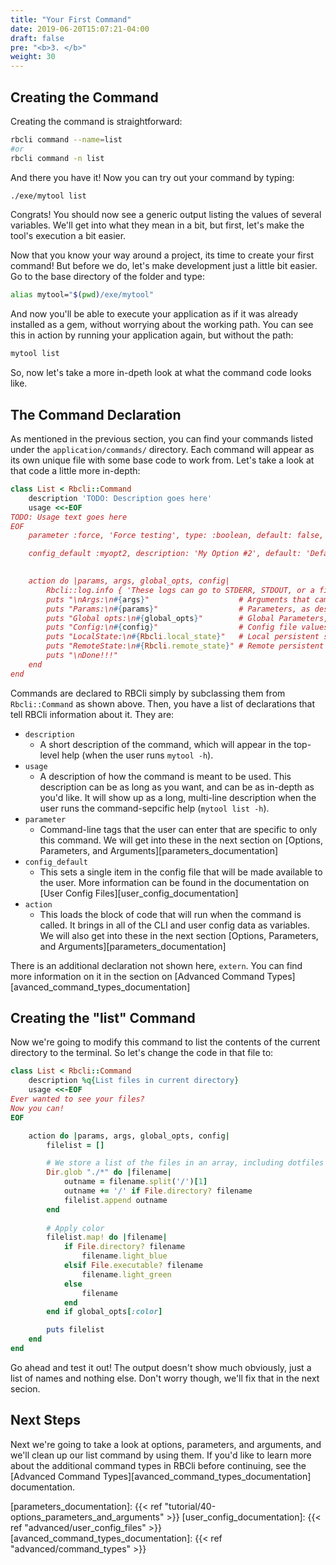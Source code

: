 ```yaml
---
title: "Your First Command"
date: 2019-06-20T15:07:21-04:00
draft: false
pre: "<b>3. </b>"
weight: 30
---
```


## Creating the Command

Creating the command is straightforward:

```bash
rbcli command --name=list
#or
rbcli command -n list
```

And there you have it! Now you can try out your command by typing:

```bash
./exe/mytool list
```

Congrats! You should now see a generic output listing the values of several variables. We'll get into what they mean in a bit, but first, let's make the tool's execution a bit easier.


Now that you know your way around a project, its time to create your first command! But before we do, let's make development just a little bit easier. Go to the base directory of the folder and type:

```bash
alias mytool="$(pwd)/exe/mytool"
```

And now you'll be able to execute your application as if it was already installed as a gem, without worrying about the working path. You can see this in action by running your application again, but without the path:

```bash
mytool list
```

So, now let's take a more in-dpeth look at what the command code looks like.

## The Command Declaration

As mentioned in the previous section, you can find your commands listed under the `application/commands/` directory. Each command will appear as its own unique file with some base code to work from. Let's take a look at that code a little more in-depth:

```ruby
class List < Rbcli::Command                                                           # Declare a new command by subclassing Rbcli::Command
	description 'TODO: Description goes here'                                           # (Required) Short description for the global help
	usage <<-EOF
TODO: Usage text goes here
EOF                                                                                   # (Required) Long description for the command-specific help
	parameter :force, 'Force testing', type: :boolean, default: false, required: false  # (Optional, Multiple) Add a command-specific CLI parameter. Can be called multiple times

	config_default :myopt2, description: 'My Option #2', default: 'Default Value Here'  # (Optional, Multiple) Specify an individual configuration parameter and set a default value. These will also be included in generated user config.
                                                                                      # Alternatively, you can simply create a yaml file in the `default_user_configs` directory in your project that specifies the default values of all options

	action do |params, args, global_opts, config|                                       # (Required) Block to execute if the command is called.
		Rbcli::log.info { 'These logs can go to STDERR, STDOUT, or a file' }              # Example log. Interface is identical to Ruby's logger
		puts "\nArgs:\n#{args}"                    # Arguments that came after the command on the CLI (i.e.: `mytool test bar baz` will yield args=['bar', 'baz'])
		puts "Params:\n#{params}"                  # Parameters, as described through the option statements above
		puts "Global opts:\n#{global_opts}"        # Global Parameters, as descirbed in the Configurate section
		puts "Config:\n#{config}"                  # Config file values
		puts "LocalState:\n#{Rbcli.local_state}"   # Local persistent state storage (when available) -- if unsure use Rbcli.local_state.nil?
		puts "RemoteState:\n#{Rbcli.remote_state}" # Remote persistent state storage (when available) -- if unsure use Rbcli.remote_state.nil?
		puts "\nDone!!!"
	end
end
```

Commands are declared to RBCli simply by subclassing them from `Rbcli::Command` as shown above. Then, you have a list of declarations that tell RBCli information about it. They are:

* `description`
	* A short description of the command, which will appear in the top-level help (when the user runs `mytool -h`).
* `usage`
	* A description of how the command is meant to be used. This description can be as long as you want, and can be as in-depth as you'd like. It will show up as a long, multi-line description when the user runs the command-sepcific help (`mytool list -h`).
* `parameter`
	* Command-line tags that the user can enter that are specific to only this command. We will get into these in the next section on [Options, Parameters, and Arguments][parameters_documentation]
* `config_default`
	* This sets a single item in the config file that will be made available to the user. More information can be found in the documentation on [User Config Files][user_config_documentation]
* `action`
	* This loads the block of code that will run when the command is called. It brings in all of the CLI and user config data as variables. We will also get into these in the next section [Options, Parameters, and Arguments][parameters_documentation]

There is an additional declaration not shown here, `extern`. You can find more information on it in the section on [Advanced Command Types][avanced_command_types_documentation]


## Creating the "list" Command

Now we're going to modify this command to list the contents of the current directory to the terminal. So let's change the code in that file to:

```ruby
class List < Rbcli::Command
	description %q{List files in current directory}
	usage <<-EOF
Ever wanted to see your files?
Now you can!
EOF

	action do |params, args, global_opts, config|
		filelist = []

		# We store a list of the files in an array, including dotfiles if specified
		Dir.glob "./*" do |filename|
			outname = filename.split('/')[1]
			outname += '/' if File.directory? filename
			filelist.append outname
		end
		
		# Apply color
		filelist.map! do |filename|
			if File.directory? filename
				filename.light_blue
			elsif File.executable? filename
				filename.light_green
			else
				filename
			end
		end if global_opts[:color]

		puts filelist
	end
end
```

Go ahead and test it out! The output doesn't show much obviously, just a list of names and nothing else. Don't worry though, we'll fix that in the next secion.

## Next Steps

Next we're going to take a look at options, parameters, and arguments, and we'll clean up our list command by using them. If you'd like to learn more about the additional command types in RBCli before continuing, see the [Advanced Command Types][avanced_command_types_documentation] documentation.

[parameters_documentation]: {{< ref "tutorial/40-options_parameters_and_arguments" >}}
[user_config_documentation]: {{< ref "advanced/user_config_files" >}}
[avanced_command_types_documentation]: {{< ref "advanced/command_types" >}}
